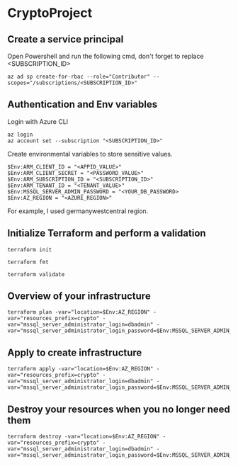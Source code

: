 # CryptoProject

## Create a service principal

Open Powershell and run the following cmd, don't forget to replace <SUBSCRIPTION_ID>

```
az ad sp create-for-rbac --role="Contributor" --scopes="/subscriptions/<SUBSCRIPTION_ID>"
```

## Authentication and Env variables

Login with Azure CLI

```
az login
az account set --subscription "<SUBSCRIPTION_ID>"
```

Create environmental variables to store sensitive values.

```
$Env:ARM_CLIENT_ID = "<APPID_VALUE>"
$Env:ARM_CLIENT_SECRET = "<PASSWORD_VALUE>"
$Env:ARM_SUBSCRIPTION_ID = "<SUBSCRIPTION_ID>"
$Env:ARM_TENANT_ID = "<TENANT_VALUE>"
$Env:MSSQL_SERVER_ADMIN_PASSWORD = "<YOUR_DB_PASSWORD>
$Env:AZ_REGION = "<AZURE_REGION>"
```

For example, I used germanywestcentral region.

## Initialize Terraform and perform a validation

```
terraform init
```

```
terraform fmt
```

```
terraform validate
```

## Overview of your infrastructure

```
terraform plan -var="location=$Env:AZ_REGION" -var="resources_prefix=crypto" -var="mssql_server_administrator_login=dbadmin" -var="mssql_server_administrator_login_password=$Env:MSSQL_SERVER_ADMIN_PASSWORD"
```

## Apply to create infrastructure

```
terraform apply -var="location=$Env:AZ_REGION" -var="resources_prefix=crypto" -var="mssql_server_administrator_login=dbadmin" -var="mssql_server_administrator_login_password=$Env:MSSQL_SERVER_ADMIN_PASSWORD"
```

## Destroy your resources when you no longer need them

```
terraform destroy -var="location=$Env:AZ_REGION" -var="resources_prefix=crypto" -var="mssql_server_administrator_login=dbadmin" -var="mssql_server_administrator_login_password=$Env:MSSQL_SERVER_ADMIN_PASSWORD"
```